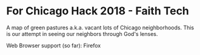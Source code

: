 # For Chicago Hack 2018 - Faith Tech

A map of green pastures a.k.a. vacant lots of Chicago neighborhoods. This is our attempt in seeing our neighbors through God's lenses.

Web Browser support (so far): Firefox
